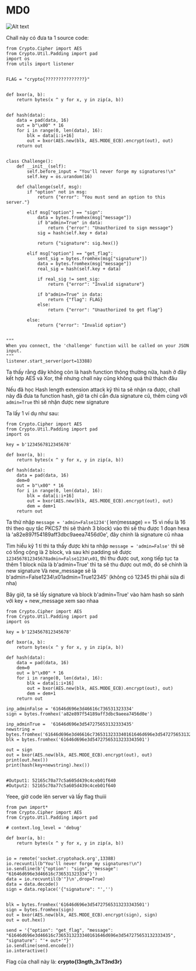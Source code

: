 # MD0
![Alt text](image.png)

Chall này có đưa ta 1 source code:
```
from Crypto.Cipher import AES
from Crypto.Util.Padding import pad
import os
from utils import listener


FLAG = "crypto{???????????????}"


def bxor(a, b):
    return bytes(x ^ y for x, y in zip(a, b))


def hash(data):
    data = pad(data, 16)
    out = b"\x00" * 16
    for i in range(0, len(data), 16):
        blk = data[i:i+16]
        out = bxor(AES.new(blk, AES.MODE_ECB).encrypt(out), out)
    return out


class Challenge():
    def __init__(self):
        self.before_input = "You'll never forge my signatures!\n"
        self.key = os.urandom(16)

    def challenge(self, msg):
        if "option" not in msg:
            return {"error": "You must send an option to this server."}

        elif msg["option"] == "sign":
            data = bytes.fromhex(msg["message"])
            if b"admin=True" in data:
                return {"error": "Unauthorized to sign message"}
            sig = hash(self.key + data)

            return {"signature": sig.hex()}

        elif msg["option"] == "get_flag":
            sent_sig = bytes.fromhex(msg["signature"])
            data = bytes.fromhex(msg["message"])
            real_sig = hash(self.key + data)

            if real_sig != sent_sig:
                return {"error": "Invalid signature"}

            if b"admin=True" in data:
                return {"flag": FLAG}
            else:
                return {"error": "Unauthorized to get flag"}

        else:
            return {"error": "Invalid option"}


"""
When you connect, the 'challenge' function will be called on your JSON
input.
"""
listener.start_server(port=13388)

```
Ta thấy rằng đây không còn là hash function thông thường nữa, hash ở đây kết hợp AES và Xor, thế nhưng chall này cũng không quá thử thách đâu

Nếu đã học Hash length extension attack kỹ thì ta sẽ nhận ra được, chall này đã đưa ta function hash, giờ ta chỉ cần đưa signature cũ, thêm cùng với ``admin=True`` thì sẽ nhận được new signature

Ta lấy 1 ví dụ như sau:
```
from Crypto.Cipher import AES
from Crypto.Util.Padding import pad
import os

key = b'1234567812345678'

def bxor(a, b):
    return bytes(x ^ y for x, y in zip(a, b))

def hash(data):
    data = pad(data, 16)
    dem=0
    out = b"\x00" * 16
    for i in range(0, len(data), 16):
        blk = data[i:i+16]
        out = bxor(AES.new(blk, AES.MODE_ECB).encrypt(out), out)
        dem = dem+1
    return out
```

Ta thử nhập ``message = 'admin=False1234'``( len(message) == 15 vì nếu là 16 thì theo quy tắc PKCS7 thì sẽ thành 3 block) vào thì sẽ thu được 1 đoạn hexa là 'a82e897f54189aff3dbc9aeea7456d0e', đây chính là signature cũ nhaa

Tìm hiểu kỹ 1 tí thì ta thấy được khi ta nhập ``message = 'admin=False'`` thì sẽ có tổng cộng là 2 block, và sau khi padding sẽ được ``1234567812345678admin=False1234\x01``, thì thu được out, xong tiếp tục ta thêm 1 block nữa là b'admin=True' thì ta sẽ thu được out mới, đó sẽ chính là new signature
Và new_message sẽ là b'admin=False1234\x01admin=True12345' (không có 12345 thì phải sửa đi nha)

Bây giờ, ta sẽ lấy signature và block b'admin=True' vào hàm hash so sánh với key + new_message xem sao nhaa
```
from Crypto.Cipher import AES
from Crypto.Util.Padding import pad
import os

key = b'1234567812345678'

def bxor(a, b):
    return bytes(x ^ y for x, y in zip(a, b))

def hash(data):
    data = pad(data, 16)
    dem=0
    out = b"\x00" * 16
    for i in range(0, len(data), 16):
        blk = data[i:i+16]
        out = bxor(AES.new(blk, AES.MODE_ECB).encrypt(out), out)
        dem = dem+1
    return out

inp_adminFalse = '61646d696e3d46616c736531323334'
sign = bytes.fromhex('a82e897f54189aff3dbc9aeea7456d0e')

inp_adminTrue =  '61646d696e3d547275653132333435'
newstring = bytes.fromhex('61646d696e3d46616c7365313233340161646d696e3d547275653132333435')
blk = bytes.fromhex('61646d696e3d54727565313233343501')

out = sign
out = bxor(AES.new(blk, AES.MODE_ECB).encrypt(out), out)
print(out.hex())
print(hash(key+newstring).hex())


#Output1: 52165c70a77c5a605d439c4ceb01f640
#Output2: 52165c70a77c5a605d439c4ceb01f640
```
Yeee, giờ code lên server và lấy flag thuiii
```
from pwn import*
from Crypto.Cipher import AES
from Crypto.Util.Padding import pad

# context.log_level = 'debug'

def bxor(a, b):
    return bytes(x ^ y for x, y in zip(a, b))


io = remote('socket.cryptohack.org',13388)
io.recvuntil(b"You'll never forge my signatures!\n")
io.sendline(b'{"option": "sign", "message": "61646d696e3d46616c736531323334"}')
data = io.recvuntil(b'"}\n',drop=True)
data = data.decode()
sign = data.replace('{"signature": "','')


blk = bytes.fromhex('61646d696e3d54727565313233343501')
sign = bytes.fromhex(sign)
out = bxor(AES.new(blk, AES.MODE_ECB).encrypt(sign), sign)
out = out.hex()

send = '{"option": "get_flag", "message": "61646d696e3d46616c7365313233340161646d696e3d547275653132333435", "signature": "'+ out+'"}'
io.sendline(send.encode())
io.interactive()
```
Flag của chall này là: **crypto{l3ngth_3xT3nd3r}**